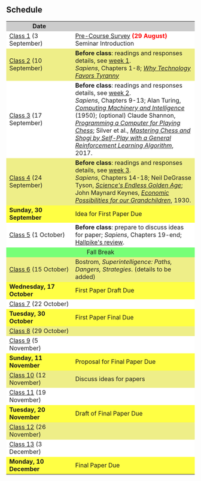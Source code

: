 ## Schedule

<table width="100%" align="center">
<tr bgcolor="#CCC"><td style="text-align:center" width="35%"><b>Date</b></td><td width="65%" style="text-align:center"><b></b></td></tr>
<tr bgcolor="#FFF"><td><a href="/week1">Class 1</a> (3 September)</td>
<td>
<a href="https://docs.google.com/forms/d/e/1FAIpQLSeqijA-YyLUc6UWvsqnpFYR_mV69ApRrUfx_NMEp3fHW75ncw/viewform">Pre-Course Survey</a> <b><font color="red">(29 August)</font></b><br>
Seminar Introduction
</td>
</tr>

<tr bgcolor="#EE8"><td><a href="/week2">Class 2</a> (10 September)</td>
<td>
<b>Before class</b>: readings and responses details, see <a href="/week1">week 1</a>.<br>
<em>Sapiens</em>, Chapters 1-8; <a href="https://www.theatlantic.com/amp/article/568330/"><em>Why Technology Favors Tyranny</em></a><br>
</td></tr>

<tr bgcolor="#FFF"><td><a href="/week3">Class 3</a> (17 September)</td>
<td>
<b>Before class</b>: readings and responses details, see <a href="/week2">week 2</a>.<br>
<em>Sapiens</em>, Chapters 9-13; Alan Turing, <a href="/docs/turing.pdf"><em>Computing Machinery and Intelligence</em></a> (1950); (optional) Claude Shannon, <a href="/docs/shannon.pdf"><em>Programming a Computer for Playing Chess</em></a>; Silver et al., <a href="https://arxiv.org/pdf/1712.01815.pdf"><em>Mastering Chess and Shogi by Self-Play with a
General Reinforcement Learning Algorithm</em></a>, 2017.<br>

</td></tr>
<tr bgcolor="#EE8"><td><a href="/week4">Class 4</a> (24 September)</td><td>
<b>Before class</b>: readings and responses details, see <a href="/week3">week 3</a>.<br>
<em>Sapiens</em>, Chapters 14-18;  Neil DeGrasse Tyson, <a href="/docs/tyson.pdf"><em>Science's Endless Golden Age</em></a>;
John Maynard Keynes, <a href="/docs/keynes.pdf"><em>Economic Possibilities for our Grandchildren</em></a>, 1930.
</td></tr>
<tr bgcolor="#FF4"><td><b>Sunday, 30 September</b></td><td>Idea for First Paper Due</td></tr>
<tr bgcolor="#FFF"><td><a href="/week5">Class 5</a> (1 October)</td><td>
<b>Before class</b>: prepare to discuss ideas for paper;
<em>Sapiens</em>, Chapters 19-end; <a href="/docs/hallpike-review.pdf">Hallpike's review</a>.
</td></tr>
<tr bgcolor="#7F7"><td colspan=3 align="center">Fall Break</td></tr>
<tr bgcolor="#EE8"><td><a href="/week6">Class 6</a> (15 October)</td><td>
Bostrom, <em>Superintelligence: Paths, Dangers, Strategies</em>. (details to be added)
</td></tr>
<tr bgcolor="#FF4"><td><b>Wednesday, 17 October</b></td><td>First Paper Draft Due</td></tr>
<tr bgcolor="#FFF"><td><a href="/week7">Class 7</a> (22 October)</td><td></td></tr>
<tr bgcolor="#FF4"><td><b>Tuesday, 30 October</b></td><td>First Paper Final Due</td></tr>
<tr bgcolor="#EE8"><td><a href="/week8">Class 8</a> (29 October)</td><td></td></tr>
<tr bgcolor="#FFF"><td><a href="/week9">Class 9</a> (5 November)</td><td></td></tr>
<tr bgcolor="#FF4"><td><b>Sunday, 11 November</b></td><td>Proposal for Final Paper Due</td></tr>
<tr bgcolor="#EE8"><td><a href="/week10">Class 10</a> (12 November)</td><td>Discuss ideas for papers</td></tr>
<tr bgcolor="#FFF"><td><a href="/week11">Class 11</a> (19 November)</td><td></tr>
<tr bgcolor="#FF4"><td><b>Tuesday, 20 November</b></td><td>Draft of Final Paper Due</td></tr>
<tr bgcolor="#EE8"><td><a href="/week12">Class 12</a> (26 November)</td><td></td></tr>
<tr bgcolor="#FFF"><td><a href="/week13">Class 13</a> (3 December)</td><td></td></tr>
<tr bgcolor="#FF4"><td><b>Monday, 10 December</b></td><td>Final Paper Due</td></tr>
</table>
